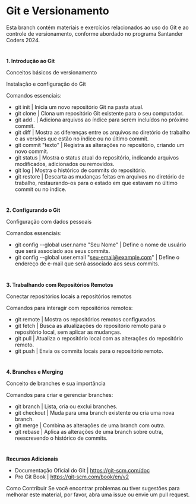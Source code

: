 # Git e Versionamento
Esta branch contém materiais e exercícios relacionados ao uso do Git e ao controle de versionamento, conforme abordado no programa Santander Coders 2024.

#

**1. Introdução ao Git**

Conceitos básicos de versionamento

Instalação e configuração do Git

Comandos essenciais:

- git init | Inicia um novo repositório Git na pasta atual.
- git clone | Clona um repositório Git existente para o seu computador.
- git add . | Adiciona arquivos ao índice para serem incluídos no próximo commit.
- git diff | Mostra as diferenças entre os arquivos no diretório de trabalho e as versões que estão no índice ou no último commit.
- git commit "texto" | Registra as alterações no repositório, criando um novo commit.
- git status | Mostra o status atual do repositório, indicando arquivos modificados, adicionados ou removidos.
- git log | Mostra o histórico de commits do repositório.
- git restore | Descarta as mudanças feitas em arquivos no diretório de trabalho, restaurando-os para o estado em que estavam no último commit ou no índice.

#

**2. Configurando o Git**

Configuração com dados pessoais

Comandos essenciais:

- git config --global user.name "Seu Nome" | Define o nome de usuário que será associado aos seus commits.
- git config --global user.email "seu-email@example.com" | Define o endereço de e-mail que será associado aos seus commits.

#

**3. Trabalhando com Repositórios Remotos**

Conectar repositórios locais a repositórios remotos

Comandos para interagir com repositórios remotos:

- git remote | Mostra os repositórios remotos configurados.
- git fetch | Busca as atualizações do repositório remoto para o repositório local, sem aplicar as mudanças.
- git pull | Atualiza o repositório local com as alterações do repositório remoto.
- git push | Envia os commits locais para o repositório remoto.

#

**4. Branches e Merging**

Conceito de branches e sua importância

Comandos para criar e gerenciar branches:

- git branch | Lista, cria ou exclui branches.
- git checkout | Muda para uma branch existente ou cria uma nova branch.
- git merge | Combina as alterações de uma branch com outra.
- git rebase |  Aplica as alterações de uma branch sobre outra, reescrevendo o histórico de commits.

#

**Recursos Adicionais**
- Documentação Oficial do Git | https://git-scm.com/doc
- Pro Git Book | https://git-scm.com/book/en/v2

Como Contribuir
Se você encontrar problemas ou tiver sugestões para melhorar este material, por favor, abra uma issue ou envie um pull request.
